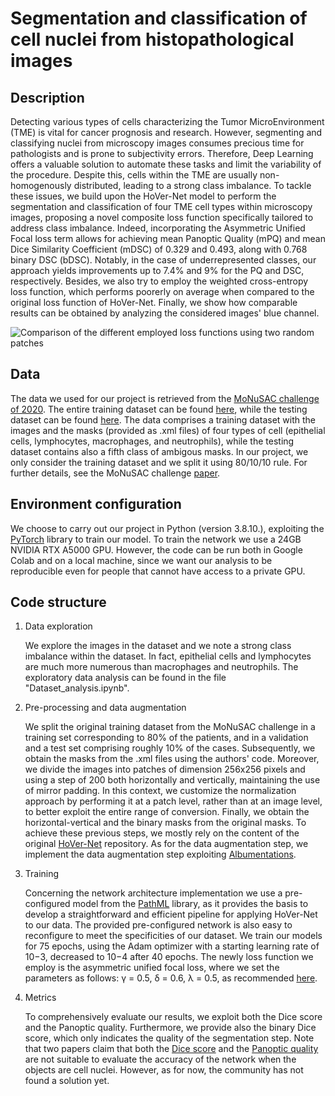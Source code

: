 # Segmentation and classification of cell nuclei from histopathological images

## Description

Detecting various types of cells characterizing the Tumor MicroEnvironment (TME) is vital for cancer prognosis and research. However, segmenting and classifying nuclei from microscopy images consumes precious time for pathologists and is prone to subjectivity errors. Therefore, Deep Learning offers a valuable solution to automate these tasks and limit the variability of the procedure. Despite this, cells within the TME are usually non-homogenously distributed, leading to a strong class imbalance.
To tackle these issues, we build upon the HoVer-Net model to perform the segmentation and classification of four TME cell types within microscopy images, proposing a novel composite loss function specifically tailored to address class imbalance. Indeed, incorporating the Asymmetric Unified Focal loss term allows for achieving mean Panoptic Quality (mPQ) and mean Dice Similarity Coefficient (mDSC) of 0.329 and 0.493, along with 0.768 binary DSC (bDSC). Notably, in the case of underrepresented classes, our approach yields improvements up to 7.4\% and 9\% for the PQ and DSC, respectively. Besides, we also try to employ the weighted cross-entropy loss function, which performs poorerly on average when compared to the original loss function of HoVer-Net. Finally, we show how comparable results can be obtained by analyzing the considered images' blue channel.

![Comparison of the different employed loss functions using two random patches](https://drive.google.com/file/d/1mTKW0v1N18YEsqA1Xvbnz8DGVJ7be1mS/view?usp=drive_link)

## Data

The data we used for our project is retrieved from the [MoNuSAC challenge of 2020][1]. The entire training dataset can be found [here](https://drive.google.com/uc?id=1lxMZaAPSpEHLSxGA9KKMt_r-4S8dwLhq), while the testing dataset can be found [here](https://drive.google.com/uc?id=1G54vsOdxWY1hG7dzmkeK3r0xz9s-heyQ).
The data comprises a training dataset with the images and the masks (provided as .xml files) of four  types of cell (epithelial cells, lymphocytes, macrophages, and neutrophils), while the testing dataset contains also a fifth class of ambigous masks. In our project, we only consider the training dataset and we split it using 80/10/10 rule. For further details, see the MoNuSAC challenge [paper][1].

## Environment configuration

We choose to carry out our project in Python (version 3.8.10.), exploiting the [PyTorch][2] library to train our model. To train the network we use a 24GB NVIDIA RTX A5000 GPU. However, the code can be run both in Google Colab and on a local machine, since we want our analysis to be reproducible even for people that cannot have access to a private GPU.

## Code structure

1. Data exploration
   
   We explore the images in the dataset and we note a strong class imbalance within the dataset. In fact, epithelial cells and lymphocytes are much more numerous than macrophages and neutrophils. The exploratory data analysis can be found in the file "Dataset_analysis.ipynb".

2. Pre-processing and data augmentation

   We split the original training dataset from the MoNuSAC challenge in a training set corresponding to 80% of the patients, and in a validation and a test set comprising roughly 10% of the cases. Subsequently, we obtain the masks from the .xml files using the authors' code. Moreover, we divide the images into patches of dimension 256x256 pixels and using a step of 200 both horizontally and vertically, maintaining the use of mirror padding. In this context, we customize the normalization approach by performing it at a patch level, rather than at an image level, to better exploit the entire range of conversion. Finally, we obtain the horizontal-vertical and the binary masks from the original masks. To achieve these previous steps, we mostly rely on the content of the original [HoVer-Net][3] repository.
   As for the data augmentation step, we implement the data augmentation step exploiting [Albumentations][4].

4. Training

   Concerning the network architecture implementation we use a pre-configured model from the [PathML][5] library, as it provides the basis to develop a straightforward and efficient pipeline for applying HoVer-Net to our data. The provided pre-configured network is also easy to reconfigure to meet the specificities of our dataset. We train our models for 75 epochs, using the Adam optimizer with a starting
learning rate of 10−3, decreased to 10−4 after 40 epochs. The newly loss function we employ is the asymmetric unified focal loss, where we set the parameters as follows: γ = 0.5, δ = 0.6, λ = 0.5, as recommended [here][6].

5. Metrics

   To comprehensively evaluate our results, we exploit both the Dice score and the Panoptic quality. Furthermore, we provide also the binary Dice score, which only indicates the quality of the segmentation step. Note that two papers claim that both the [Dice score][7] and the [Panoptic quality][8] are not suitable to evaluate the accuracy of the network when the objects are cell nuclei. However, as for now, the community has not found a solution yet.

[1]: https://ieeexplore.ieee.org/document/9446924
[2]: https://arxiv.org/abs/1912.01703
[3]: https://arxiv.org/abs/1812.06499
[4]: https://arxiv.org/abs/1809.06839
[5]: https://www.medrxiv.org/content/10.1101/2021.07.07.21260138v1
[6]: https://www.sciencedirect.com/science/article/pii/S0895611121001750
[7]: https://arxiv.org/abs/1801.00868
[8]: https://www.nature.com/articles/s41598-023-35605-7
